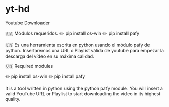 # yt-hd
Youtube Downloader 

:es: Módulos requeridos.
:pencil2: pip install os-win
:pencil2: pip install pafy

:es: Es una herramienta escrita en python usando el módulo pafy de python.
Insertaremos una URL o Playlist válida de youtube para empezar la descarga del vídeo en su máxima calidad.

:us: Required modules

:pencil2: pip install os-win
:pencil2: pip install pafy

It is a tool written in python using the python pafy module.
You will insert a valid YouTube URL or Playlist to start downloading the video in its highest quality.


